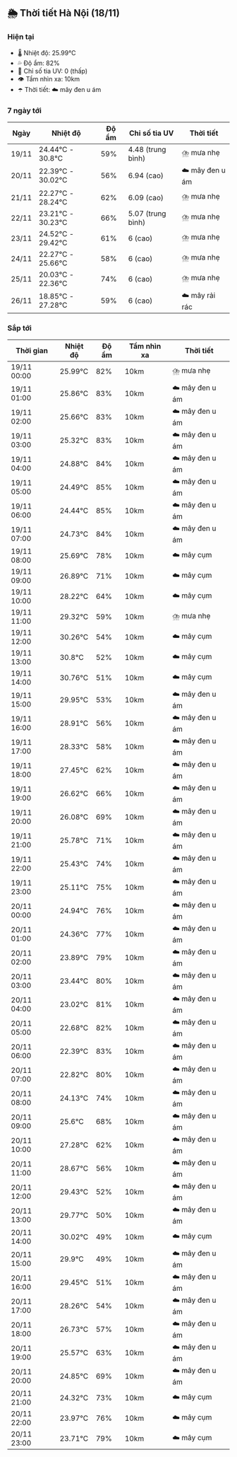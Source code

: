## 🌦️ Thời tiết Hà Nội (18/11)

### Hiện tại

- 🌡️ Nhiệt độ: 25.99℃
- 💦 Độ ẩm: 82%
- 🌟 Chỉ số tia UV: 0 (thấp)
- 👁️ Tầm nhìn xa: 10km
- ☂️ Thời tiết: ☁️ mây đen u ám

### 7 ngày tới

| Ngày | Nhiệt độ | Độ ẩm | Chỉ số tia UV | Thời tiết |
| --- | --- | --- | --- | --- |
| 19/11 | 24.44℃ - 30.8℃ | 59% | 4.48 (trung bình) | ⛈️ mưa nhẹ |
| 20/11 | 22.39℃ - 30.02℃ | 56% | 6.94 (cao) | ☁️ mây đen u ám |
| 21/11 | 22.27℃ - 28.24℃ | 62% | 6.09 (cao) | ⛈️ mưa nhẹ |
| 22/11 | 23.21℃ - 30.23℃ | 66% | 5.07 (trung bình) | ⛈️ mưa nhẹ |
| 23/11 | 24.52℃ - 29.42℃ | 61% | 6 (cao) | ⛈️ mưa nhẹ |
| 24/11 | 22.27℃ - 25.66℃ | 58% | 6 (cao) | ⛈️ mưa nhẹ |
| 25/11 | 20.03℃ - 22.36℃ | 74% | 6 (cao) | ⛈️ mưa nhẹ |
| 26/11 | 18.85℃ - 27.28℃ | 59% | 6 (cao) | ☁️ mây rải rác |

### Sắp tới

| Thời gian | Nhiệt độ | Độ ẩm | Tầm nhìn xa | Thời tiết |
| --- | --- | --- | --- | --- |
| 19/11 00:00 | 25.99℃ | 82% | 10km | ⛈️ mưa nhẹ |
| 19/11 01:00 | 25.86℃ | 83% | 10km | ☁️ mây đen u ám |
| 19/11 02:00 | 25.66℃ | 83% | 10km | ☁️ mây đen u ám |
| 19/11 03:00 | 25.32℃ | 83% | 10km | ☁️ mây đen u ám |
| 19/11 04:00 | 24.88℃ | 84% | 10km | ☁️ mây đen u ám |
| 19/11 05:00 | 24.49℃ | 85% | 10km | ☁️ mây đen u ám |
| 19/11 06:00 | 24.44℃ | 85% | 10km | ☁️ mây đen u ám |
| 19/11 07:00 | 24.73℃ | 84% | 10km | ☁️ mây đen u ám |
| 19/11 08:00 | 25.69℃ | 78% | 10km | ☁️ mây cụm |
| 19/11 09:00 | 26.89℃ | 71% | 10km | ☁️ mây cụm |
| 19/11 10:00 | 28.22℃ | 64% | 10km | ☁️ mây cụm |
| 19/11 11:00 | 29.32℃ | 59% | 10km | ⛈️ mưa nhẹ |
| 19/11 12:00 | 30.26℃ | 54% | 10km | ☁️ mây cụm |
| 19/11 13:00 | 30.8℃ | 52% | 10km | ☁️ mây cụm |
| 19/11 14:00 | 30.76℃ | 51% | 10km | ☁️ mây cụm |
| 19/11 15:00 | 29.95℃ | 53% | 10km | ☁️ mây đen u ám |
| 19/11 16:00 | 28.91℃ | 56% | 10km | ☁️ mây đen u ám |
| 19/11 17:00 | 28.33℃ | 58% | 10km | ☁️ mây đen u ám |
| 19/11 18:00 | 27.45℃ | 62% | 10km | ☁️ mây đen u ám |
| 19/11 19:00 | 26.62℃ | 66% | 10km | ☁️ mây đen u ám |
| 19/11 20:00 | 26.08℃ | 69% | 10km | ☁️ mây đen u ám |
| 19/11 21:00 | 25.78℃ | 71% | 10km | ☁️ mây đen u ám |
| 19/11 22:00 | 25.43℃ | 74% | 10km | ☁️ mây đen u ám |
| 19/11 23:00 | 25.11℃ | 75% | 10km | ☁️ mây đen u ám |
| 20/11 00:00 | 24.94℃ | 76% | 10km | ☁️ mây đen u ám |
| 20/11 01:00 | 24.36℃ | 77% | 10km | ☁️ mây đen u ám |
| 20/11 02:00 | 23.89℃ | 79% | 10km | ☁️ mây đen u ám |
| 20/11 03:00 | 23.44℃ | 80% | 10km | ☁️ mây đen u ám |
| 20/11 04:00 | 23.02℃ | 81% | 10km | ☁️ mây đen u ám |
| 20/11 05:00 | 22.68℃ | 82% | 10km | ☁️ mây đen u ám |
| 20/11 06:00 | 22.39℃ | 83% | 10km | ☁️ mây đen u ám |
| 20/11 07:00 | 22.82℃ | 80% | 10km | ☁️ mây đen u ám |
| 20/11 08:00 | 24.13℃ | 74% | 10km | ☁️ mây đen u ám |
| 20/11 09:00 | 25.6℃ | 68% | 10km | ☁️ mây đen u ám |
| 20/11 10:00 | 27.28℃ | 62% | 10km | ☁️ mây đen u ám |
| 20/11 11:00 | 28.67℃ | 56% | 10km | ☁️ mây đen u ám |
| 20/11 12:00 | 29.43℃ | 52% | 10km | ☁️ mây đen u ám |
| 20/11 13:00 | 29.77℃ | 50% | 10km | ☁️ mây đen u ám |
| 20/11 14:00 | 30.02℃ | 49% | 10km | ☁️ mây cụm |
| 20/11 15:00 | 29.9℃ | 49% | 10km | ☁️ mây đen u ám |
| 20/11 16:00 | 29.45℃ | 51% | 10km | ☁️ mây đen u ám |
| 20/11 17:00 | 28.26℃ | 54% | 10km | ☁️ mây đen u ám |
| 20/11 18:00 | 26.73℃ | 57% | 10km | ☁️ mây đen u ám |
| 20/11 19:00 | 25.57℃ | 63% | 10km | ☁️ mây đen u ám |
| 20/11 20:00 | 24.85℃ | 69% | 10km | ☁️ mây đen u ám |
| 20/11 21:00 | 24.32℃ | 73% | 10km | ☁️ mây cụm |
| 20/11 22:00 | 23.97℃ | 76% | 10km | ☁️ mây cụm |
| 20/11 23:00 | 23.71℃ | 79% | 10km | ☁️ mây cụm |
